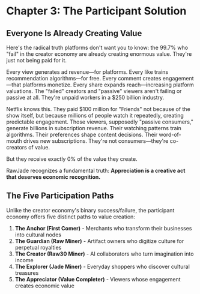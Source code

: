 ﻿# Chapter 3: The Participant Solution

## Everyone Is Already Creating Value

Here's the radical truth platforms don't want you to know: the 99.7% who "fail" in the creator economy are already creating enormous value. They're just not being paid for it.

Every view generates ad revenue—for platforms. Every like trains recommendation algorithms—for free. Every comment creates engagement—that platforms monetize. Every share expands reach—increasing platform valuations. The "failed" creators and "passive" viewers aren't failing or passive at all. They're unpaid workers in a $250 billion industry.

Netflix knows this. They paid $100 million for "Friends" not because of the show itself, but because millions of people watch it repeatedly, creating predictable engagement. Those viewers, supposedly "passive consumers," generate billions in subscription revenue. Their watching patterns train algorithms. Their preferences shape content decisions. Their word-of-mouth drives new subscriptions. They're not consumers—they're co-creators of value.

But they receive exactly 0% of the value they create.

RawJade recognizes a fundamental truth: **Appreciation is a creative act that deserves economic recognition.**

## The Five Participation Paths

Unlike the creator economy's binary success/failure, the participant economy offers five distinct paths to value creation:

1. **The Anchor (First Comer)** - Merchants who transform their businesses into cultural nodes
2. **The Guardian (Raw Miner)** - Artifact owners who digitize culture for perpetual royalties  
3. **The Creator (Raw30 Miner)** - AI collaborators who turn imagination into income
4. **The Explorer (Jade Miner)** - Everyday shoppers who discover cultural treasures
5. **The Appreciator (Value Completer)** - Viewers whose engagement creates economic value
